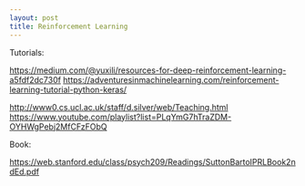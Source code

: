 ```yaml
---
layout: post
title: Reinforcement Learning
---
```



Tutorials:

https://medium.com/@yuxili/resources-for-deep-reinforcement-learning-a5fdf2dc730f
https://adventuresinmachinelearning.com/reinforcement-learning-tutorial-python-keras/

http://www0.cs.ucl.ac.uk/staff/d.silver/web/Teaching.html
https://www.youtube.com/playlist?list=PLqYmG7hTraZDM-OYHWgPebj2MfCFzFObQ

Book:

https://web.stanford.edu/class/psych209/Readings/SuttonBartoIPRLBook2ndEd.pdf
